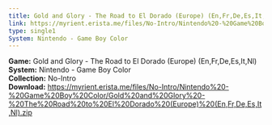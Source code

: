 ```yaml
---
title: Gold and Glory - The Road to El Dorado (Europe) (En,Fr,De,Es,It,Nl)
link: https://myrient.erista.me/files/No-Intro/Nintendo%20-%20Game%20Boy%20Color/Gold%20and%20Glory%20-%20The%20Road%20to%20El%20Dorado%20(Europe)%20(En,Fr,De,Es,It,Nl).zip
type: single1
System: Nintendo - Game Boy Color
---
```

<b>Game:</b> Gold and Glory - The Road to El Dorado (Europe) (En,Fr,De,Es,It,Nl)<br>
<b>System:</b> Nintendo - Game Boy Color<br>
<b>Collection:</b> No-Intro<br>
<b>Download:</b> https://myrient.erista.me/files/No-Intro/Nintendo%20-%20Game%20Boy%20Color/Gold%20and%20Glory%20-%20The%20Road%20to%20El%20Dorado%20(Europe)%20(En,Fr,De,Es,It,Nl).zip